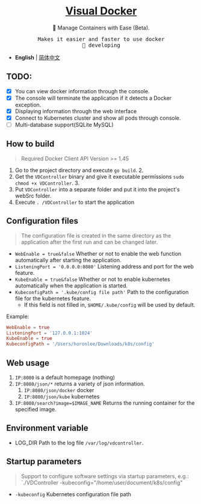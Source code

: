 <h1 align="center">
<a href="https://blog.horonlee.com">Visual Docker</a>
</h1>

<p align="center">
🐳 Manage Containers with Ease (Beta).
</p>

<pre align="center">
Makes it easier and faster to use docker
🧪 developing
</pre>

- **English** | [简体中文](./README.zh-CN.md)

## TODO:
- [x] You can view docker information through the console.
- [x] The console will terminate the application if it detects a Docker exception.
- [x] Displaying information through the web interface
- [x] Connect to Kubernetes cluster and show all pods through console.
- [ ] Multi-database support(SQLite MySQL)

## How to build

> Required Docker Client API Version >= 1.45

1. Go to the project directory and execute `go build`. 2.
2. Get the `VDController` binary and give it executable permissions `sudo chmod +x VDController`. 3.
3. Put `VDController` into a separate folder and put it into the project's webSrc folder.
4. Execute `. /VDController` to start the application

## Configuration files

> The configuration file is created in the same directory as the application after the first run and can be changed later.

- `WebEnable = true&false` Whether or not to enable the web function automatically after starting the application.
- `ListeningPort = '0.0.0.0:8080'` Listening address and port for the web feature.
- `KubeEnable = true&false` Whether or not to enable kubernetes automatically when the application is started.
- `KubeconfigPath = '.kube/config file path'` Path to the configuration file for the kubernetes feature.
    - If this field is not filled in, `$HOME/.kube/config` will be used by default.

Example:
```toml
WebEnable = true
ListeningPort = '127.0.0.1:1024'
KubeEnable = true
KubeconfigPath = '/Users/horonlee/Downloads/k8s/config'
```

## Web usage

1. `IP:8080` is a default homepage (nothing)
2. `IP:8080/json/*` returns a variety of json information.
   1. `IP:8080/json/docker` docker
   2. `IP:8080/json/kube` kubernetes
3. `IP:8080/search?image=$IMAGE_NAME` Returns the running container for the specified image.

## Environment variable

- LOG_DIR Path to the log file `/var/log/vdcontroller`.

## Startup parameters

> Support to configure software settings via startup parameters, e.g.: `./VDController -kubeconfig="/home/user/document/k8s/config"

- `-kubeconfig` Kubernetes configuration file path